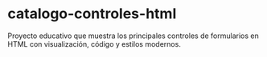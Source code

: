 # catalogo-controles-html
Proyecto educativo que muestra los principales controles de formularios en HTML con visualización, código y estilos modernos.

